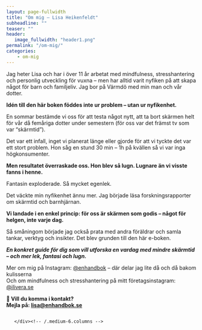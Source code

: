 ```yaml
---
layout: page-fullwidth
title: "Om mig – Lisa Heikenfeldt"
subheadline: ""
teaser: ""
header:
   image_fullwidth: "header1.png"
permalink: "/om-mig/"
categories:
    - om-mig
---
```

Jag heter Lisa och har i över 11 år arbetat med mindfulness, stresshantering och personlig utveckling för vuxna – men har alltid varit nyfiken på att skapa något för barn och familjeliv. Jag bor på Värmdö med min man och vår dotter.

**Idén till den här boken föddes inte ur problem – utan ur nyfikenhet.**

En sommar bestämde vi oss för att testa något nytt, att ta bort skärmen helt för vår då femåriga dotter under semestern (för oss var det främst tv som var “skärmtid”).

Det var ett infall, inget vi planerat länge eller gjorde för att vi tyckte det var ett stort problem. Hon såg en stund 30 min – 1h på kvällen så vi var inga högkonsumenter.

**Men resultatet överraskade oss. 
Hon blev så lugn. Lugnare än vi visste fanns i henne.**

Fantasin exploderade. Så mycket egenlek.

Det väckte min nyfikenhet ännu mer. Jag började läsa forskningsrapporter om skärmtid och barnhjärnan.

**Vi landade i en enkel princip: för oss är skärmen som godis – något för helgen, inte varje dag.**

Så småningom började jag också prata med andra föräldrar och samla tankar, verktyg och insikter. Det blev grunden till den här e-boken. 

***En konkret guide för dig som vill utforska en vardag med mindre skärmtid – och mer lek, fantasi och lugn.***

Mer om mig på Instagram: [@enhandbok][1] – där delar jag lite då och då bakom kulisserna\
Och om mindfulness och stresshantering på mitt företagsinstagram: [@ilivera.se][2]

**📩 Vill du komma i kontakt?\
Mejla på: lisa@enhandbok.se**

<!--more-->

<div class="row t60">
    <div class="medium-6 columns b30">
        <img src="{{ site.urlimg }}webdesign_screenshot_jcorneille.jpg" alt="">
      
    </div><!-- /.medium-6.columns -->

</div><!-- /.row -->

[1]: https://instagram.com/enhandbok
[2]: https://instagram.com/ilivera
